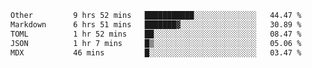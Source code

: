 <!--START_SECTION:waka-->

```txt
Other         9 hrs 52 mins   ███████████░░░░░░░░░░░░░░   44.47 %
Markdown      6 hrs 51 mins   ███████▓░░░░░░░░░░░░░░░░░   30.89 %
TOML          1 hr 52 mins    ██░░░░░░░░░░░░░░░░░░░░░░░   08.47 %
JSON          1 hr 7 mins     █▒░░░░░░░░░░░░░░░░░░░░░░░   05.06 %
MDX           46 mins         █░░░░░░░░░░░░░░░░░░░░░░░░   03.47 %
```

<!--END_SECTION:waka-->
